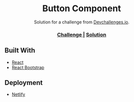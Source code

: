 <!-- Please update value in the {}  -->

<h1 align="center">Button Component</h1>

<div align="center">
   Solution for a challenge from  <a href="http://devchallenges.io" target="_blank">Devchallenges.io</a>.
</div>

<div align="center">
  <h3>
    <a href="https://devchallenges.io/challenges/ohgVTyJCbm5OZyTB2gNY">
      Challenge
    </a>
    <span> | </span>
    <a href="https://gallant-beaver-f6f30d.netlify.app">
      Solution
    </a>
  </h3>
</div>

## Built With

- [React](https://reactjs.org/)
- [React Bootstrap](https://react-bootstrap.github.io/)

## Deployment

- [Netlify](https://www.netlify.com/)

